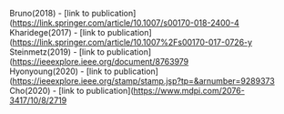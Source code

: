 Bruno(2018) - [link to publication](https://link.springer.com/article/10.1007/s00170-018-2400-4<br />
Kharidege(2017) - [link to publication](https://link.springer.com/article/10.1007%2Fs00170-017-0726-y<br />
Steinmetz(2019) - [link to publication](https://ieeexplore.ieee.org/document/8763979<br />
Hyonyoung(2020) - [link to publication](https://ieeexplore.ieee.org/stamp/stamp.jsp?tp=&arnumber=9289373<br />
Cho(2020) - [link to publication](https://www.mdpi.com/2076-3417/10/8/2719<br />
